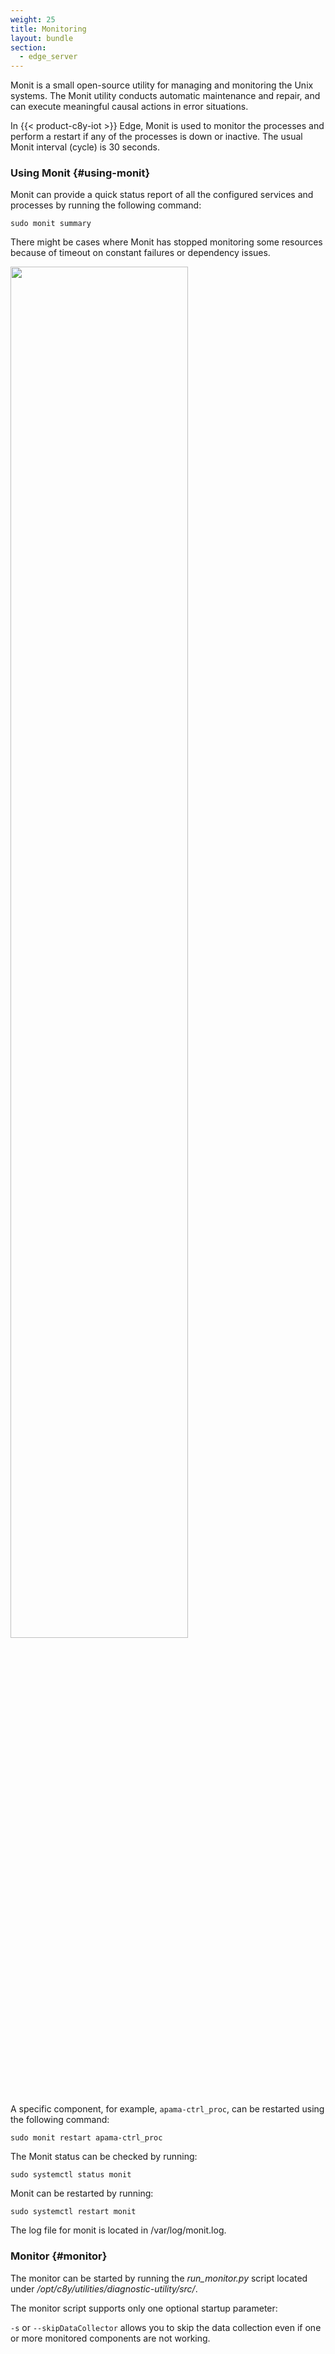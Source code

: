 ```yaml
---
weight: 25
title: Monitoring
layout: bundle
section:
  - edge_server
---
```


Monit is a small open-source utility for managing and monitoring the Unix systems. The Monit utility conducts automatic maintenance and repair, and can execute meaningful causal actions in error situations.

In {{< product-c8y-iot >}} Edge, Monit is used to monitor the processes and perform a restart if any of the processes is down or inactive. The usual Monit interval (cycle) is 30 seconds.

### Using Monit {#using-monit}

Monit can provide a quick status report of all the configured services and processes by running the following command:
```shell
sudo monit summary
```
There might be cases where Monit has stopped monitoring some resources because of timeout on constant failures or dependency issues.

<img src="/images/edge/edge-monitoring-02.png" name="Status report" style="width:75%;"/>

A specific component, for example, `apama-ctrl_proc`, can be restarted using the following command:
```shell
sudo monit restart apama-ctrl_proc
```
The Monit status can be checked by running:
```shell
sudo systemctl status monit
```
Monit can be restarted by running:
```shell
sudo systemctl restart monit
```
The log file for monit is located in /var/log/monit.log.

### Monitor {#monitor}

The monitor can be started by running the *run_monitor.py* script located under */opt/c8y/utilities/diagnostic-utility/src/*.

The monitor script supports only one optional startup parameter:

`-s` or `--skipDataCollector` allows you to skip the data collection even if one or more monitored components are not working.
